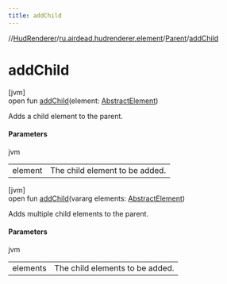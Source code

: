 ```yaml
---
title: addChild
---
```

//[HudRenderer](../../../index.html)/[ru.airdead.hudrenderer.element](../index.html)/[Parent](index.html)/[addChild](add-child.html)



# addChild



[jvm]\
open fun [addChild](add-child.html)(element: [AbstractElement](../-abstract-element/index.html))



Adds a child element to the parent.



#### Parameters


jvm

| | |
|---|---|
| element | The child element to be added. |





[jvm]\
open fun [addChild](add-child.html)(vararg elements: [AbstractElement](../-abstract-element/index.html))



Adds multiple child elements to the parent.



#### Parameters


jvm

| | |
|---|---|
| elements | The child elements to be added. |




